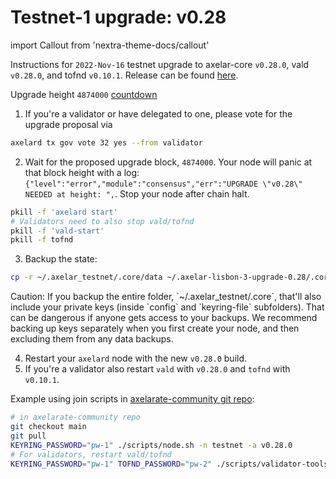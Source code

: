# Testnet-1 upgrade: v0.28

import Callout from 'nextra-theme-docs/callout'

Instructions for `2022-Nov-16` testnet upgrade to axelar-core `v0.28.0`, vald `v0.28.0`, and tofnd `v0.10.1`.
Release can be found [here](https://github.com/axelarnetwork/axelar-core/releases/tag/v0.28.0).

Upgrade height `4874000` [countdown](https://testnet.mintscan.io/axelar-testnet/blocks/4874000)

1. If you're a validator or have delegated to one, please vote for the upgrade proposal via

```bash
axelard tx gov vote 32 yes --from validator
```

2. Wait for the proposed upgrade block, `4874000`. Your node will panic at that block height with a log: `{"level":"error","module":"consensus","err":"UPGRADE \"v0.28\" NEEDED at height: ",`. Stop your node after chain halt.

```bash
pkill -f 'axelard start'
# Validators need to also stop vald/tofnd
pkill -f 'vald-start'
pkill -f tofnd
```

3. Backup the state:

```bash
cp -r ~/.axelar_testnet/.core/data ~/.axelar-lisbon-3-upgrade-0.28/.core/data
```

<Callout type="warning" emoji="⚠️">
  Caution: If you backup the entire folder, `~/.axelar_testnet/.core`, that'll also include your private keys (inside `config` and `keyring-file` subfolders). That can be dangerous if anyone gets access to your backups. We recommend backing up keys separately when you first create your node, and then excluding them from any data backups.
</Callout>

4. Restart your `axelard` node with the new `v0.28.0` build.
5. If you're a validator also restart `vald` with `v0.28.0` and `tofnd` with `v0.10.1`.

Example using join scripts in [axelarate-community git repo](https://github.com/axelarnetwork/axelarate-community):

```bash
# in axelarate-community repo
git checkout main
git pull
KEYRING_PASSWORD="pw-1" ./scripts/node.sh -n testnet -a v0.28.0
# For validators, restart vald/tofnd
KEYRING_PASSWORD="pw-1" TOFND_PASSWORD="pw-2" ./scripts/validator-tools-host.sh -n testnet -a v0.28.0 -q v0.10.1
```
